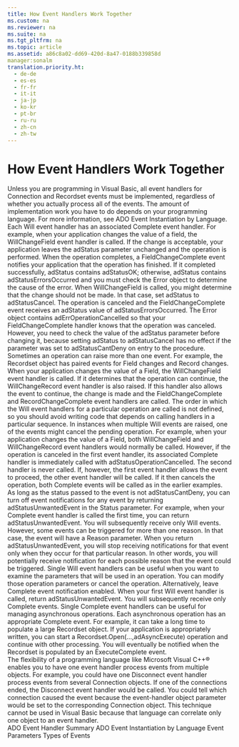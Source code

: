 ```yaml
---
title: How Event Handlers Work Together
ms.custom: na
ms.reviewer: na
ms.suite: na
ms.tgt_pltfrm: na
ms.topic: article
ms.assetid: a86c8a02-dd69-420d-8a47-0188b339858d
manager:sonalm
translation.priority.ht: 
  - de-de
  - es-es
  - fr-fr
  - it-it
  - ja-jp
  - ko-kr
  - pt-br
  - ru-ru
  - zh-cn
  - zh-tw
---
```

# How Event Handlers Work Together
<?xml version="1.0" encoding="utf-8"?>
<developerReferenceWithoutSyntaxDocument xmlns="http://ddue.schemas.microsoft.com/authoring/2003/5" xmlns:xlink="http://www.w3.org/1999/xlink" xmlns:xsi="http://www.w3.org/2001/XMLSchema-instance" xsi:schemaLocation="http://ddue.schemas.microsoft.com/authoring/2003/5 http://dduestorage.blob.core.windows.net/ddueschema/developer.xsd">
  <introduction>
    <para>Unless you are programming in Visual Basic, all event handlers for <legacyBold>Connection</legacyBold> and <legacyBold>Recordset</legacyBold> events must be implemented, regardless of whether you actually process all of the events. The amount of implementation work you have to do depends on your programming language. For more information, see <legacyLink xlink:href="eded7e8c-a25f-46a6-bc2b-32d89a54d1bc">ADO Event Instantiation by Language</legacyLink>.</para>
  </introduction>
  <section>
    <title>Paired Event Handlers</title>
    <content>
      <para>Each Will event handler has an associated <unmanagedCodeEntityReference>Complete</unmanagedCodeEntityReference> event handler. For example, when your application changes the value of a field, the <legacyBold>WillChangeField</legacyBold> event handler is called. If the change is acceptable, your application leaves the <legacyBold>adStatus</legacyBold> parameter unchanged and the operation is performed. When the operation completes, a <legacyBold>FieldChangeComplete</legacyBold> event notifies your application that the operation has finished. If it completed successfully, <legacyBold>adStatus</legacyBold> contains <legacyBold>adStatusOK</legacyBold>; otherwise, <legacyBold>adStatus</legacyBold> contains <legacyBold>adStatusErrorsOccurred</legacyBold> and you must check the <legacyBold>Error</legacyBold> object to determine the cause of the error.</para>
      <para>When <legacyBold>WillChangeField</legacyBold> is called, you might determine that the change should not be made. In that case, set <legacyBold>adStatus</legacyBold> to <legacyBold>adStatusCancel.</legacyBold> The operation is canceled and the <legacyBold>FieldChangeComplete</legacyBold> event receives an <legacyBold>adStatus</legacyBold> value of <legacyBold>adStatusErrorsOccurred</legacyBold>. The <legacyBold>Error</legacyBold> object contains <legacyBold>adErrOperationCancelled</legacyBold> so that your <legacyBold>FieldChangeComplete</legacyBold> handler knows that the operation was canceled. However, you need to check the value of the <legacyBold>adStatus</legacyBold> parameter before changing it, because setting <legacyBold>adStatus</legacyBold> to <legacyBold>adStatusCancel</legacyBold> has no effect if the parameter was set to <legacyBold>adStatusCantDeny</legacyBold> on entry to the procedure.</para>
      <para>Sometimes an operation can raise more than one event. For example, the <legacyBold>Recordset</legacyBold> object has paired events for <legacyBold>Field</legacyBold> changes and <legacyBold>Record</legacyBold> changes. When your application changes the value of a <legacyBold>Field</legacyBold>, the <legacyBold>WillChangeField</legacyBold> event handler is called. If it determines that the operation can continue, the <legacyBold>WillChangeRecord</legacyBold> event handler is also raised. If this handler also allows the event to continue, the change is made and the <legacyBold>FieldChangeComplete</legacyBold> and <legacyBold>RecordChangeComplete</legacyBold> event handlers are called. The order in which the Will event handlers for a particular operation are called is not defined, so you should avoid writing code that depends on calling handlers in a particular sequence.</para>
      <para>In instances when multiple Will events are raised, one of the events might cancel the pending operation. For example, when your application changes the value of a <legacyBold>Field</legacyBold>, both <legacyBold>WillChangeField</legacyBold> and <legacyBold>WillChangeRecord</legacyBold> event handlers would normally be called. However, if the operation is canceled in the first event handler, its associated <unmanagedCodeEntityReference>Complete</unmanagedCodeEntityReference> handler is immediately called with <legacyBold>adStatusOperationCancelled</legacyBold>. The second handler is never called. If, however, the first event handler allows the event to proceed, the other event handler will be called. If it then cancels the operation, both <unmanagedCodeEntityReference>Complete</unmanagedCodeEntityReference> events will be called as in the earlier examples.</para>
    </content>
  </section>
  <section>
    <title>Unpaired Event Handlers</title>
    <content>
      <para>As long as the status passed to the event is not <legacyBold>adStatusCantDeny</legacyBold>, you can turn off event notifications for any event by returning <legacyBold>adStatusUnwantedEvent</legacyBold> in the <legacyItalic>Status</legacyItalic> parameter. For example, when your <unmanagedCodeEntityReference>Complete</unmanagedCodeEntityReference> event handler is called the first time, you can return <legacyBold>adStatusUnwantedEvent</legacyBold>. You will subsequently receive only <unmanagedCodeEntityReference>Will</unmanagedCodeEntityReference> events. However, some events can be triggered for more than one reason. In that case, the event will have a <legacyItalic>Reason</legacyItalic> parameter. When you return <legacyBold>adStatusUnwantedEvent</legacyBold>, you will stop receiving notifications for that event only when they occur for that particular reason. In other words, you will potentially receive notification for each possible reason that the event could be triggered.</para>
      <para>Single <unmanagedCodeEntityReference>Will</unmanagedCodeEntityReference> event handlers can be useful when you want to examine the parameters that will be used in an operation. You can modify those operation parameters or cancel the operation.</para>
      <para>Alternatively, leave <unmanagedCodeEntityReference>Complete</unmanagedCodeEntityReference> event notification enabled. When your first Will event handler is called, return <legacyBold>adStatusUnwantedEvent</legacyBold>. You will subsequently receive only <unmanagedCodeEntityReference>Complete</unmanagedCodeEntityReference> events.</para>
      <para>Single <unmanagedCodeEntityReference>Complete</unmanagedCodeEntityReference> event handlers can be useful for managing asynchronous operations. Each asynchronous operation has an appropriate <unmanagedCodeEntityReference>Complete</unmanagedCodeEntityReference> event.</para>
      <para>For example, it can take a long time to populate a large <legacyLink xlink:href="ede1415f-c3df-4cc5-a05b-2576b2b84b60">Recordset</legacyLink> object. If your application is appropriately written, you can start a <codeInline>Recordset.Open(...,adAsyncExecute)</codeInline> operation and continue with other processing. You will eventually be notified when the <legacyBold>Recordset</legacyBold> is populated by an <legacyBold>ExecuteComplete</legacyBold> event.</para>
    </content>
  </section>
  <section>
    <title>Single Event Handlers and Multiple Objects</title>
    <content>
      <para>The flexibility of a programming language like Microsoft Visual C++® enables you to have one event handler process events from multiple objects. For example, you could have one <legacyBold>Disconnect</legacyBold> event handler process events from several <legacyBold>Connection</legacyBold> objects. If one of the connections ended, the <legacyBold>Disconnect</legacyBold> event handler would be called. You could tell which connection caused the event because the event-handler object parameter would be set to the corresponding <legacyBold>Connection</legacyBold> object.</para>
      <alert class="note">
        <para>This technique cannot be used in Visual Basic because that language can correlate only one object to an event handler.</para>
      </alert>
    </content>
  </section>
  <relatedTopics>
<link xlink:href="b34f4472-5e04-4a2c-ab64-38d6eca31a69">ADO Event Handler Summary</link>
<link xlink:href="eded7e8c-a25f-46a6-bc2b-32d89a54d1bc">ADO Event Instantiation by Language</link>
<link xlink:href="bd5c5afa-d301-4899-acda-40f98a6afa4d">Event Parameters</link>
<link xlink:href="f3327ea0-635a-43d4-bd78-c1674f62f1a2">Types of Events</link>
</relatedTopics>
</developerReferenceWithoutSyntaxDocument>